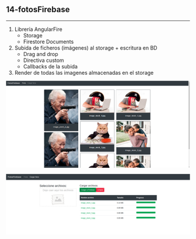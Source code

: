 ## **14-fotosFirebase**
---
1. Librería AngularFire
    * Storage
    * Firestore Documents
2. Subida de ficheros (imágenes) al storage + escritura en BD
    * Drag and drop
    * Directiva custom
    * Callbacks de la subida
3. Render de todas las imagenes almacenadas en el storage

![Aplicación #14](./14-render.png)

![Aplicación #14](./14-load.png)